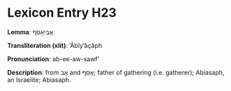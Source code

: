 # Lexicon Entry H23

**Lemma**: אֲבִיאָסָף

**Transliteration (xlit)**: ʼĂbîyʼâçâph

**Pronunciation**: ab-ee-aw-sawf'

**Description**:
from אָב and אָסַף; father of gathering (i.e. gatherer); Abiasaph, an Israelite; Abiasaph.
